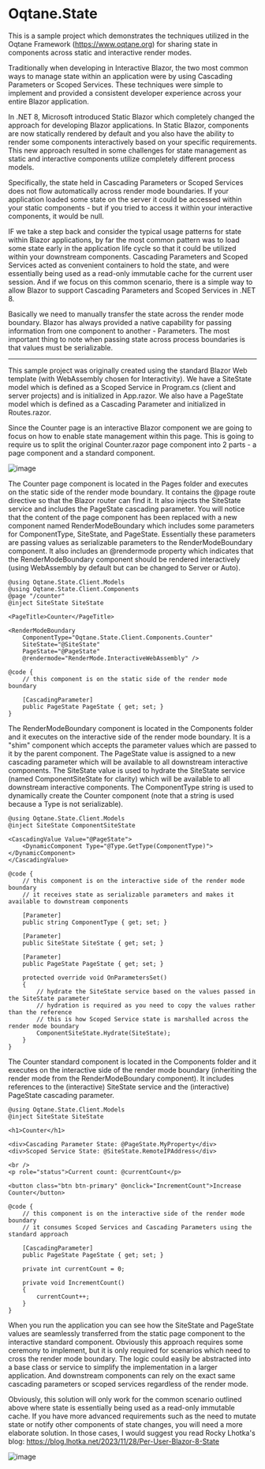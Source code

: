 # Oqtane.State

This is a sample project which demonstrates the techniques utilized in the Oqtane Framework (https://www.oqtane.org) for sharing state in components across static and interactive render modes. 

Traditionally when developing in Interactive Blazor, the two most common ways to manage state within an application were by using Cascading Parameters or Scoped Services. These techniques were simple to implement and provided a consistent developer experience across your entire Blazor application. 

In .NET 8, Microsoft introduced Static Blazor which completely changed the approach for developing Blazor applications. In Static Blazor, components are now statically rendered by default and you also have the ability to render some components interactively based on your specific requirements. This new approach resulted in some challenges for state management as static and interactive components utilize completely different process models. 

Specifically, the state held in Cascading Parameters or Scoped Services does not flow automatically across render mode boundaries. If your application loaded some state on the server it could be accessed within your static components - but if you tried to access it within your interactive components, it would be null.

IF we take a step back and consider the typical usage patterns for state within Blazor applications, by far the most common pattern was to load some state early in the application life cycle so that it could be utilized within your downstream components. Cascading Parameters and Scoped Services acted as convenient containers to hold the state, and were essentially being used as a read-only immutable cache for the current user session. And if we focus on this common scenario, there is a simple way to allow Blazor to support Cascading Parameters and Scoped Services in .NET 8.

Basically we need to manually transfer the state across the render mode boundary. Blazor has always provided a native capability for passing information from one component to another - Parameters. The most important thing to note when passing state across process boundaries is that values must be serializable. 

---------------

This sample project was originally created using the standard Blazor Web template (with WebAssembly chosen for Interactivity). We have a SiteState model which is defined as a Scoped Service in Program.cs (client and server projects) and is initialized in App.razor. We also have a PageState model which is defined as a Cascading Parameter and initialized in Routes.razor. 

Since the Counter page is an interactive Blazor component we are going to focus on how to enable state management within this page. This is going to require us to split the original Counter.razor page component into 2 parts - a page component and a standard component. 

![image](https://github.com/sbwalker/Oqtane.State/assets/4840590/1f470121-6630-48fd-9f4f-17aabee68a4d)

The Counter page component is located in the Pages folder and executes on the static side of the render mode boundary. It contains the @page route directive so that the Blazor router can find it. It also injects the SiteState service and includes the PageState cascading parameter. You will notice that the content of the page component has been replaced with a new component named RenderModeBoundary which includes some parameters for ComponentType, SiteState, and PageState. Essentially these parameters are passing values as serializable parameters to the RenderModeBoundary component. It also includes an @rendermode property which indicates that the RenderModeBoundary component should be rendered interactively (using WebAssembly by default but can be changed to Server or Auto).

```
@using Oqtane.State.Client.Models
@using Oqtane.State.Client.Components
@page "/counter"
@inject SiteState SiteState

<PageTitle>Counter</PageTitle>

<RenderModeBoundary 
    ComponentType="Oqtane.State.Client.Components.Counter" 
    SiteState="@SiteState" 
    PageState="@PageState" 
    @rendermode="RenderMode.InteractiveWebAssembly" />

@code {
    // this component is on the static side of the render mode boundary

    [CascadingParameter]
    public PageState PageState { get; set; }
}
```

The RenderModeBoundary component is located in the Components folder and it executes on the interactive side of the render mode boundary. It is a "shim" component which accepts the parameter values which are passed to it by the parent component. The PageState value is assigned to a new cascading parameter which will be available to all downstream interactive components. The SiteState value is used to hydrate the SiteState service (named ComponentSiteState for clarity) which will be available to all downstream interactive components. The ComponentType string is used to dynamically create the Counter component (note that a string is used because a Type is not serializable).

```
@using Oqtane.State.Client.Models
@inject SiteState ComponentSiteState

<CascadingValue Value="@PageState">
    <DynamicComponent Type="@Type.GetType(ComponentType)"></DynamicComponent>
</CascadingValue>

@code {
    // this component is on the interactive side of the render mode boundary
    // it receives state as serializable parameters and makes it available to downstream components

    [Parameter]
    public string ComponentType { get; set; }

    [Parameter]
    public SiteState SiteState { get; set; }

    [Parameter]
    public PageState PageState { get; set; }

    protected override void OnParametersSet()
    {
        // hydrate the SiteState service based on the values passed in the SiteState parameter
        // hydration is required as you need to copy the values rather than the reference
        // this is how Scoped Service state is marshalled across the render mode boundary
        ComponentSiteState.Hydrate(SiteState);
    }
}
```

The Counter standard component is located in the Components folder and it executes on the interactive side of the render mode boundary (inheriting the render mode from the RenderModeBoundary component). It includes references to the (interactive) SiteState service and the (interactive) PageState cascading parameter.

```
@using Oqtane.State.Client.Models
@inject SiteState SiteState

<h1>Counter</h1>

<div>Cascading Parameter State: @PageState.MyProperty</div>
<div>Scoped Service State: @SiteState.RemoteIPAddress</div>

<br />
<p role="status">Current count: @currentCount</p>

<button class="btn btn-primary" @onclick="IncrementCount">Increase Counter</button>

@code {
    // this component is on the interactive side of the render mode boundary
    // it consumes Scoped Services and Cascading Parameters using the standard approach

    [CascadingParameter]
    public PageState PageState { get; set; }

    private int currentCount = 0;

    private void IncrementCount()
    {
        currentCount++;
    }
}
```

When you run the application you can see how the SiteState and PageState values are seamlessly transferred from the static page component to the interactive standard component. Obviously this approach requires some ceremony to implement, but it is only required for scenarios which need to cross the render mode boundary. The logic could easily be abstracted into a base class or service to simplify the implementation in a larger application. And downstream components can rely on the exact same cascading parameters or scoped services regardless of the render mode.

Obviously, this solution will only work for the common scenario outlined above where state is essentially being used as a read-only immutable cache. If you have more advanced requirements such as the need to mutate state or notify other components of state changes, you will need a more elaborate solution. In those cases, I would suggest you read Rocky Lhotka's blog: https://blog.lhotka.net/2023/11/28/Per-User-Blazor-8-State

![image](https://github.com/sbwalker/Oqtane.State/assets/4840590/f7229fc5-3925-4aa0-bba8-9465e69d10fa)




